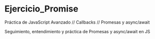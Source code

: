 # Ejercicio_Promise
Práctica de JavaScript Avanzado // Callbacks // Promesas y async/await


Seguimiento, entendimiento y práctica de Promesas y async/await en JS
